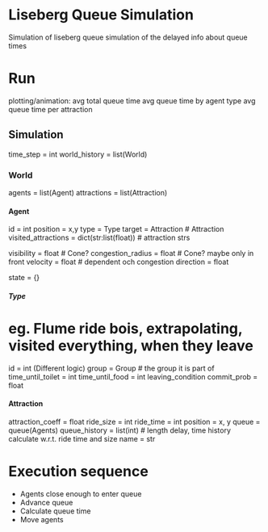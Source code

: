 # Liseberg Queue Simulation
 Simulation of liseberg queue simulation of the delayed info about queue times 

# Run
plotting/animation:
    avg total queue time
    avg queue time by agent type
    avg queue time per attraction

## Simulation
time_step = int
world_history = list(World)

### World
agents = list(Agent)
attractions = list(Attraction)

#### Agent
id = int
position = x,y
type = Type
target = Attraction # Attraction
visited_attractions = dict(str:list(float)) # attraction strs

visibility = float # Cone?
congestion_radius = float # Cone? maybe only in front
velocity = float   # dependent och congestion
direction = float

state = {}

##### Type
# eg. Flume ride bois, extrapolating, visited everything, when they leave
id = int (Different logic)
group = Group # the group it is part of
time_until_toilet = int
time_until_food = int
leaving_condition
commit_prob = float

#### Attraction
attraction_coeff = float
ride_size = int
ride_time = int
position = x, y
queue = queue(Agents)
queue_history = list(int)  # length delay, time history calculate w.r.t. ride time and size
name = str

# Execution sequence
- Agents close enough to enter queue
- Advance queue
- Calculate queue time
- Move agents

